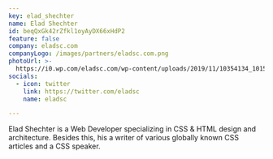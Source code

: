 ```yaml
---
key: elad_shechter
name: Elad Shechter
id: beqQxGk42rZfkl1oyAyDX66xHdP2
feature: false
company: eladsc.com
companyLogo: /images/partners/eladsc.com.png
photoUrl: >-
  https://i0.wp.com/eladsc.com/wp-content/uploads/2019/11/10354134_10152745572181933_3605798323082127817_n.jpg
socials:
  - icon: twitter
    link: https://twitter.com/eladsc
    name: eladsc

---
```


Elad Shechter is a Web Developer specializing in CSS & HTML design and architecture.  Besides this, his a writer of various globally known CSS articles and a CSS speaker.